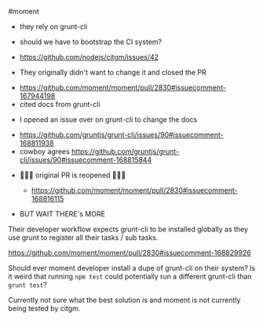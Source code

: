 #moment

* they rely on grunt-cli
* should we have to bootstrap the CI system?
* https://github.com/nodejs/citgm/issues/42

* They originally didn't want to change it and closed the PR
 - https://github.com/moment/moment/pull/2830#issuecomment-167944198
 - cited docs from grunt-cli
 
* I opened an issue over on grunt-cli to change the docs
 - https://github.com/gruntjs/grunt-cli/issues/90#issuecomment-168811938
 - cowboy agrees https://github.com/gruntjs/grunt-cli/issues/90#issuecomment-168815844

* 🎉🎉🎉 original PR is reopened 🎉🎉🎉
  - https://github.com/moment/moment/pull/2830#issuecomment-168816115
  
* BUT WAIT THERE's MORE

Their developer workflow expects grunt-cli to be installed globally as they use grunt to register all their tasks / sub tasks.

https://github.com/moment/moment/pull/2830#issuecomment-168829926

Should ever moment developer install a dupe of grunt-cli on their system? Is it weird that running ```npm test``` could potentially run a different grunt-cli than ```grunt test```?

Currently not sure what the best solution is and moment is not currently being tested by citgm.
